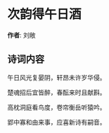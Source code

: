 # 次韵得午日酒

**作者**: 刘敞

## 诗词内容

午日风光复晏阴，轩昂未许岁华侵。

楚魂招后宜皆醉，春酝来时且献斟。

高枕洞庭看鸟度，卷帘衡岳听猿吟。

郢中寡和由来事，应喜新诗有嗣音。

